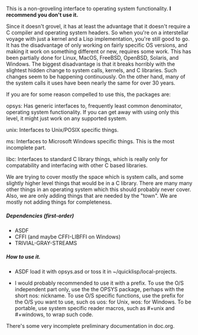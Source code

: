 This is a non-groveling interface to operating system functionality.
**I recommend you don't use it.**

Since it doesn't grovel, it has at least the advantage that it doesn't require
a C compiler and operating system headers. So when you're on a interstellar
voyage with just a kernel and a Lisp implementation, you're still good to go.
It has the disadvantage of only working on fairly specific OS versions, and
making it work on something different or new, requires some work. This has
been partially done for Linux, MacOS, FreeBSD, OpenBSD, Solaris, and Windows.
The biggest disadvantage is that it breaks horribly with the slightest hidden
change to system calls, kernels, and C libraries. Such changes seem to be
happening continuously. On the other hand, many of the system calls it uses
have been nearly the same for over 30 years.

If you are for some reason compelled to use this, the packages are:

opsys:
  Has generic interfaces to, frequently least common denominator, operating
  system functionality. If you can get away with using only this level, it might
  just work on any supported system.

unix:
  Interfaces to Unix/POSIX specific things.

ms:
  Interfaces to Microsoft Windows specific things.
  This is the most incomplete part.

libc:
  Interfaces to standard C library things, which is really only for
  compatability and interfacing with other C based libraries.

We are trying to cover mostly the space which is system calls, and some
slightly higher level things that would be in a C library. There are many
many other things in an operating system which this should probably never cover.
Also, we are only adding things that are needed by the "town". We are mostly
not adding things for completeness.

##### Dependencies (first-order)

- ASDF
- CFFI (and maybe CFFI-LIBFFI on Windows)
- TRIVIAL-GRAY-STREAMS

##### How to use it.

- ASDF load it with opsys.asd or toss it in ~/quicklisp/local-projects.

- I would probably recommended to use it with a prefix. To use the O/S
  independent part only, use the the OPSYS package, perhaps with the short
  nos: nickname. To use O/S specific functions, use the prefix for the O/S you
  want to use, such os uos: for Unix, wos: for Windows. To be portable, use
  system specific reader macros, such as #+unix and #+windows, to wrap
  such code.

There's some very incomplete preliminary documentation in doc.org.
